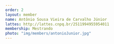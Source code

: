```yaml
---
order: 2
layout: member
name: Antônio Sousa Vieira de Carvalho Júnior
lattes: http://lattes.cnpq.br/2511994955954011
membership: Mestrando
photo: "img/members/antonioJunior.jpg"
---
```

